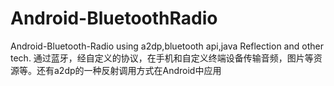 Android-BluetoothRadio
======================

Android-Bluetooth-Radio using a2dp,bluetooth api,java Reflection and other tech.
通过蓝牙，经自定义的协议，在手机和自定义终端设备传输音频，图片等资源等。还有a2dp的一种反射调用方式在Android中应用
